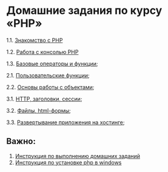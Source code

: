 # Домашние задания по курсу «PHP»

1.1. [Знакомство с PHP](./hw-1/)

1.2. [Работа с консолью PHP](./hw-2/)

1.3. [Базовые операторы и функции](./hw-3/);

2.1. [Пользовательские функции](./hw-4/);

2.2. [Основы работы с объектами](./hw-5/);

3.1. [HTTP, заголовки, сессии](./hw-6/);

3.2. [Файлы, html-формы](./hw-7/);

3.3. [Развертывание приложения на хостинге](./hw-8/);

## Важно:

1. [Инструкция по выполнению домашних заданий](https://github.com/netology-code/bphp-2-homeworks/blob/master/homework.md)
1. [Инструкция по установке php в windows](php-windows.md)
